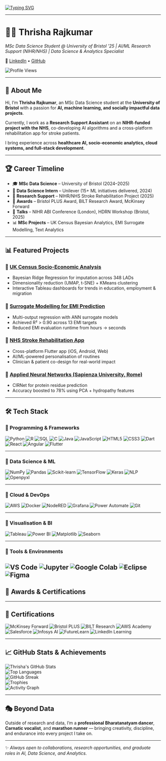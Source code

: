 <!-- Typing effect -->
[![Typing SVG](https://readme-typing-svg.demolab.com?font=Fira+Code&weight=600&size=22&pause=1000&color=F75C7E&center=true&vCenter=true&width=1000&lines=Thrisha+Rajkumar+-+MSc+Data+Science+Student+%40+Bristol;AI+%7C+ML+%7C+Data+Science+%7C+Cloud+%7C+Research;NIHR%2FNHS+Stroke+Rehabilitation+Project;Turning+Complex+Data+into+Impactful+Insights)](https://git.io/typing-svg)

---

# 👩‍💻 Thrisha Rajkumar  

*MSc Data Science Student @ University of Bristol ’25 | AI/ML Research Support (NIHR/NHS) | Data Science & Analytics Specialist*  

🔗 [LinkedIn](https://www.linkedin.com/in/thrisha-rajkumar/) • [GitHub](https://github.com/thrisharajkumar)  

![Profile Views](https://komarev.com/ghpvc/?username=thrisharajkumar&color=brightgreen&style=flat-square)  

---

## 👋 About Me  

Hi, I’m **Thrisha Rajkumar**, an MSc Data Science student at the **University of Bristol** with a passion for **AI, machine learning, and socially impactful data projects**.  

Currently, I work as a **Research Support Assistant** on an **NIHR-funded project with the NHS**, co-developing AI algorithms and a cross-platform rehabilitation app for stroke patients.  

I bring experience across **healthcare AI, socio-economic analytics, cloud systems, and full-stack development**.  

---

## 🏆 Career Timeline  

- 🎓 **MSc Data Science** – University of Bristol (2024–2025)  
- 💼 **Data Science Intern** – Unilever (15+ ML initiatives delivered, 2024)  
- 🤝 **Research Support** – NIHR/NHS Stroke Rehabilitation Project (2025)  
- 🏅 **Awards** – Bristol PLUS Award, BILT Research Award, McKinsey Forward  
- 🎤 **Talks** – NIHR ABI Conference (London), HDRN Workshop (Bristol, 2025)  
- 📊 **MSc Projects** – UK Census Bayesian Analytics, EMI Surrogate Modelling, Text Analytics  

---

## 📊 Featured Projects  

### 🔹 [UK Census Socio-Economic Analysis](#)  
- Bayesian Ridge Regression for imputation across 348 LADs  
- Dimensionality reduction (UMAP, t-SNE) + KMeans clustering  
- Interactive Tableau dashboards for trends in education, employment & migration  

### 🔹 [Surrogate Modelling for EMI Prediction](#)  
- Multi-output regression with ANN surrogate models  
- Achieved R² > 0.90 across 13 EMI targets  
- Reduced EMI evaluation runtime from hours → seconds  

### 🔹 [NHS Stroke Rehabilitation App](#)  
- Cross-platform Flutter app (iOS, Android, Web)  
- AI/ML-powered personalisation of routines  
- Clinician & patient co-design for real-world impact  

### 🔹 [Applied Neural Networks (Sapienza University, Rome)](#)  
- CIRNet for protein residue prediction  
- Accuracy boosted to 78% using PCA + hydropathy features  

---
## 🛠️ Tech Stack  

### 🔹 Programming & Frameworks  
![Python](https://img.shields.io/badge/Python-3776AB?style=for-the-badge&logo=python&logoColor=white)
![R](https://img.shields.io/badge/R-276DC3?style=for-the-badge&logo=r&logoColor=white)
![SQL](https://img.shields.io/badge/SQL-003B57?style=for-the-badge&logo=postgresql&logoColor=white)
![C](https://img.shields.io/badge/C-00599C?style=for-the-badge&logo=c&logoColor=white)
![Java](https://img.shields.io/badge/Java-007396?style=for-the-badge&logo=java&logoColor=white)
![JavaScript](https://img.shields.io/badge/JavaScript-F7DF1E?style=for-the-badge&logo=javascript&logoColor=black)
![HTML5](https://img.shields.io/badge/HTML5-E34F26?style=for-the-badge&logo=html5&logoColor=white)
![CSS3](https://img.shields.io/badge/CSS3-1572B6?style=for-the-badge&logo=css3&logoColor=white)
![Dart](https://img.shields.io/badge/Dart-0175C2?style=for-the-badge&logo=dart&logoColor=white)
![React](https://img.shields.io/badge/React-20232A?style=for-the-badge&logo=react&logoColor=61DAFB)
![Angular](https://img.shields.io/badge/Angular-DD0031?style=for-the-badge&logo=angular&logoColor=white)
![Flutter](https://img.shields.io/badge/Flutter-02569B?style=for-the-badge&logo=flutter&logoColor=white)

---

### 🔹 Data Science & ML  
![NumPy](https://img.shields.io/badge/NumPy-013243?style=for-the-badge&logo=numpy&logoColor=white)
![Pandas](https://img.shields.io/badge/Pandas-150458?style=for-the-badge&logo=pandas&logoColor=white)
![Scikit-learn](https://img.shields.io/badge/Scikit--Learn-F7931E?style=for-the-badge&logo=scikit-learn&logoColor=white)
![TensorFlow](https://img.shields.io/badge/TensorFlow-FF6F00?style=for-the-badge&logo=tensorflow&logoColor=white)
![Keras](https://img.shields.io/badge/Keras-D00000?style=for-the-badge&logo=keras&logoColor=white)
![NLP](https://img.shields.io/badge/NLP-BERT%2FLSTM%2FCRF-blueviolet?style=for-the-badge)
![Openpyxl](https://img.shields.io/badge/Openpyxl-FFD43B?style=for-the-badge&logo=python&logoColor=black)

---

### 🔹 Cloud & DevOps  
![AWS](https://img.shields.io/badge/AWS-FF9900?style=for-the-badge&logo=amazon-aws&logoColor=white)
![Docker](https://img.shields.io/badge/Docker-2496ED?style=for-the-badge&logo=docker&logoColor=white)
![NodeRED](https://img.shields.io/badge/Node--RED-8F0000?style=for-the-badge&logo=nodered&logoColor=white)
![Grafana](https://img.shields.io/badge/Grafana-F46800?style=for-the-badge&logo=grafana&logoColor=white)
![Power Automate](https://img.shields.io/badge/Power%20Automate-0066FF?style=for-the-badge&logo=power-automate&logoColor=white)
![Git](https://img.shields.io/badge/Git-F05032?style=for-the-badge&logo=git&logoColor=white)

---

### 🔹 Visualisation & BI  
![Tableau](https://img.shields.io/badge/Tableau-E97627?style=for-the-badge&logo=tableau&logoColor=white)
![Power BI](https://img.shields.io/badge/Power%20BI-F2C811?style=for-the-badge&logo=powerbi&logoColor=black)
![Matplotlib](https://img.shields.io/badge/Matplotlib-00427E?style=for-the-badge&logo=plotly&logoColor=white)
![Seaborn](https://img.shields.io/badge/Seaborn-4C8CBF?style=for-the-badge&logo=python&logoColor=white)

---

### 🔹 Tools & Environments  
![VS Code](https://img.shields.io/badge/VS%20Code-007ACC?style=for-the-badge&logo=visual-studio-code&logoColor=white)
![Jupyter](https://img.shields.io/badge/Jupyter-F37626?style=for-the-badge&logo=jupyter&logoColor=white)
![Google Colab](https://img.shields.io/badge/Google%20Colab-F9AB00?style=for-the-badge&logo=googlecolab&logoColor=black)
![Eclipse](https://img.shields.io/badge/Eclipse-2C2255?style=for-the-badge&logo=eclipse&logoColor=white)
![Figma](https://img.shields.io/badge/Figma-F24E1E?style=for-the-badge&logo=figma&logoColor=white)
---

## 🏅 Awards & Certifications  

---

## 📜 Certifications  

![McKinsey Forward](https://img.shields.io/badge/McKinsey-Forward%20Program-blue?style=for-the-badge&logo=mckinsey&logoColor=white)
![Bristol PLUS](https://img.shields.io/badge/Bristol-PLUS%20Award-9cf?style=for-the-badge&logo=university-of-bristol&logoColor=white)
![BILT Research](https://img.shields.io/badge/BILT-Research%20Award-orange?style=for-the-badge)
![AWS Academy](https://img.shields.io/badge/AWS-Cloud%20Foundations-FF9900?style=for-the-badge&logo=amazon-aws&logoColor=white)
![Salesforce](https://img.shields.io/badge/Salesforce-Superbadges-00A1E0?style=for-the-badge&logo=salesforce&logoColor=white)
![Infosys AI](https://img.shields.io/badge/Infosys-AI%20%7C%20DL%20%7C%20NLP%20%7C%20RPA-blue?style=for-the-badge)
![FutureLearn](https://img.shields.io/badge/FutureLearn-Innovation%20%26%20Enterprise-FF69B4?style=for-the-badge&logo=futurelearn&logoColor=white)
![LinkedIn Learning](https://img.shields.io/badge/LinkedIn-Full%20Stack%20Web%20Development-0A66C2?style=for-the-badge&logo=linkedin&logoColor=white)

---

## 📈 GitHub Stats & Achievements  

![Thrisha's GitHub Stats](https://github-readme-stats.vercel.app/api?username=thrisharajkumar&show_icons=true&theme=radical)  
![Top Languages](https://github-readme-stats.vercel.app/api/top-langs/?username=thrisharajkumar&layout=compact&theme=radical)  
![GitHub Streak](https://github-readme-streak-stats.herokuapp.com/?user=thrisharajkumar&theme=radical)  
![Trophies](https://github-profile-trophy.vercel.app/?username=thrisharajkumar&theme=radical&margin-w=15&margin-h=15&row=2&column=4)  
![Activity Graph](https://github-readme-activity-graph.vercel.app/graph?username=thrisharajkumar&theme=react-dark&bg_color=20232a&hide_border=true)  

---

## 🎭 Beyond Data  

Outside of research and data, I’m a **professional Bharatanatyam dancer**, **Carnatic vocalist**, and **marathon runner** — bringing creativity, discipline, and endurance into every project I take on.  

---

✨ *Always open to collaborations, research opportunities, and graduate roles in AI, Data Science, and Analytics.*  
